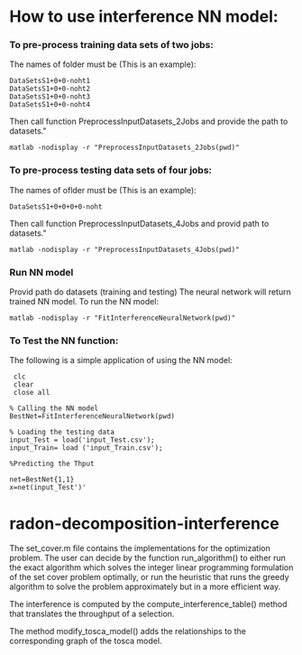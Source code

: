 # How to use interference NN model:

### To pre-process training data sets of two jobs:
The names of folder must be (This is an example):
```
DataSetsS1+0+0-noht1
DataSetsS1+0+0-noht2
DataSetsS1+0+0-noht3
DataSetsS1+0+0-noht4
```

Then call function PreprocessInputDatasets_2Jobs and provide the path to datasets."
```
matlab -nodisplay -r "PreprocessInputDatasets_2Jobs(pwd)"
```


### To pre-process testing data sets of four jobs:
The names of oflder must be (This is an example):
```
DataSetsS1+0+0+0+0-noht
```

Then call function PreprocessInputDatasets_4Jobs and provid path to datasets."
```
matlab -nodisplay -r "PreprocessInputDatasets_4Jobs(pwd)" 
```

### Run NN model
Provid path do datasets (training and testing) The neural network will return trained NN model. To run the NN model:
``` 
matlab -nodisplay -r "FitInterferenceNeuralNetwork(pwd)" 
```


### To Test the NN function:
The following is a simple application of using the NN model:
```
 clc
 clear
 close all

% Calling the NN model
BestNet=FitInterferenceNeuralNetwork(pwd)

% Loading the testing data
input_Test = load('input_Test.csv'); 
input_Train= load ('input_Train.csv');

%Predicting the Thput

net=BestNet{1,1}
x=net(input_Test')'
```


# radon-decomposition-interference


The set_cover.m file contains the implementations for the optimization problem. The user can decide by the function run_algorithm() to either run the exact algorithm which solves the integer linear programming formulation of the set cover problem optimally, or run the heuristic that runs the greedy algorithm to solve the problem approximately but in a more efficient way. 

The interference is computed by the compute_interference_table() method that translates the throughput of a selection.

The method modify_tosca_model() adds the relationships to the corresponding graph of the tosca model.
